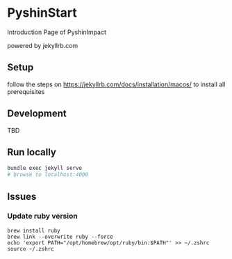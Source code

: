 # PyshinStart
Introduction Page of PyshinImpact

powered by jekyllrb.com

## Setup

follow the steps on https://jekyllrb.com/docs/installation/macos/ to install all prerequisites

## Development

TBD

## Run locally

```sh
bundle exec jekyll serve
# browse to localhost:4000
```

## Issues

### Update ruby version

```
brew install ruby
brew link --overwrite ruby --force
echo 'export PATH="/opt/homebrew/opt/ruby/bin:$PATH"' >> ~/.zshrc
source ~/.zshrc
```